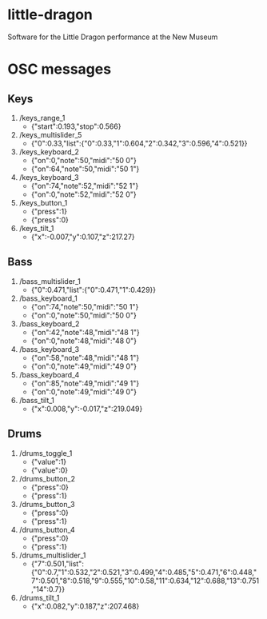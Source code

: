 # little-dragon
Software for the Little Dragon performance at the New Museum



# OSC messages
## Keys

1. /keys_range_1 
	- {"start":0.193,"stop":0.566}
1. /keys_multislider_5 
	- {"0":0.33,"list":{"0":0.33,"1":0.604,"2":0.342,"3":0.596,"4":0.521}}
1. /keys_keyboard_2 
	- {"on":0,"note":50,"midi":"50 0"}
	- {"on":64,"note":50,"midi":"50 1"}
1. /keys_keyboard_3 
	- {"on":74,"note":52,"midi":"52 1"}
	- {"on":0,"note":52,"midi":"52 0"}
1. /keys_button_1
	- {"press":1}
	- {"press":0}
1. /keys_tilt_1
	- {"x":-0.007,"y":0.107,"z":217.27}

## Bass
1. /bass_multislider_1
	- {"0":0.471,"list":{"0":0.471,"1":0.429}}
1. /bass_keyboard_1
	- {"on":74,"note":50,"midi":"50 1"}
	- {"on":0,"note":50,"midi":"50 0"}
1. /bass_keyboard_2
	- {"on":42,"note":48,"midi":"48 1"}
	- {"on":0,"note":48,"midi":"48 0"}
1. /bass_keyboard_3
	- {"on":58,"note":48,"midi":"48 1"}
	- {"on":0,"note":49,"midi":"49 0"}
1. /bass_keyboard_4
	- {"on":85,"note":49,"midi":"49 1"}
	- {"on":0,"note":49,"midi":"49 0"}
1. /bass_tilt_1
	- {"x":0.008,"y":-0.017,"z":219.049}
	
## Drums
1. /drums_toggle_1
	- {"value":1}
	- {"value":0}
1. /drums_button_2
	- {"press":0}
	- {"press":1}
1. /drums_button_3
	- {"press":0}
	- {"press":1}
1. /drums_button_4
	- {"press":0}
	- {"press":1}
1. /drums_multislider_1
	- {"7":0.501,"list":{"0":0.7,"1":0.532,"2":0.521,"3":0.499,"4":0.485,"5":0.471,"6":0.448,"7":0.501,"8":0.518,"9":0.555,"10":0.58,"11":0.634,"12":0.688,"13":0.751,"14":0.7}}
1. /drums_tilt_1
	- {"x":0.082,"y":0.187,"z":207.468}

